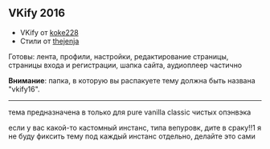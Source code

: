 ## VKify 2016
* VKify от [koke228](https://ovk.to/koke228)
* Стили от [thejenja](https://thejenja.github.io)

Готовы: лента, профили, настройки, редактирование страницы, страницы входа и регистрации, шапка сайта, аудиоплеер частично

**Внимание**: папка, в которую вы распакуете тему должна быть названа "vkify16".

----

тема предназначена в только для pure vanilla classic чистых опэнвэка

если у вас какой-то кастомный инстанс, типа вепуровк, дите в сраку!!1
я не буду фиксить тему под каждый инстанс отдельно, делайте это сами
